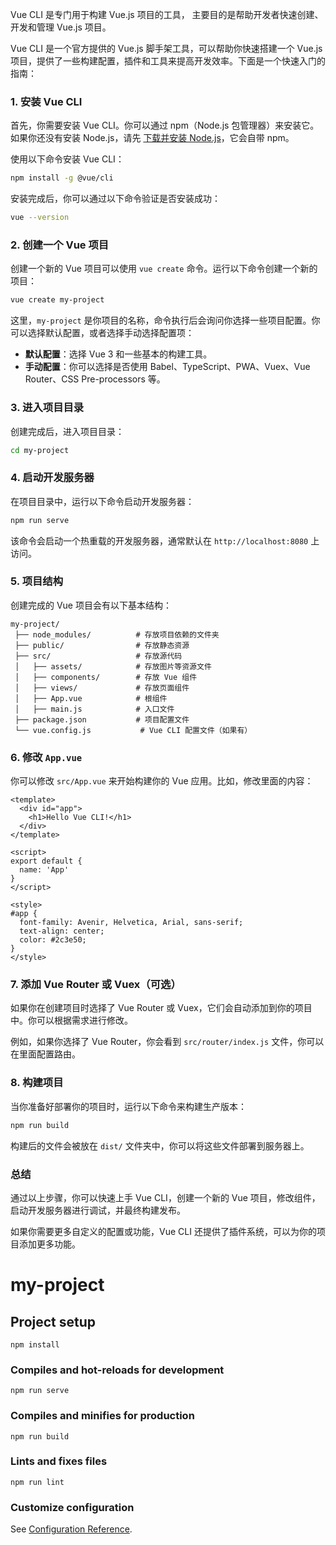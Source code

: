Vue CLI 是专门用于构建 Vue.js 项目的工具，
主要目的是帮助开发者快速创建、开发和管理 Vue.js 项目。


Vue CLI 是一个官方提供的 Vue.js 脚手架工具，可以帮助你快速搭建一个 Vue.js 项目，提供了一些构建配置，插件和工具来提高开发效率。下面是一个快速入门的指南：

### 1. 安装 Vue CLI
首先，你需要安装 Vue CLI。你可以通过 npm（Node.js 包管理器）来安装它。如果你还没有安装 Node.js，请先 [下载并安装 Node.js](https://nodejs.org/)，它会自带 npm。

使用以下命令安装 Vue CLI：
```bash
npm install -g @vue/cli
```

安装完成后，你可以通过以下命令验证是否安装成功：
```bash
vue --version
```

### 2. 创建一个 Vue 项目
创建一个新的 Vue 项目可以使用 `vue create` 命令。运行以下命令创建一个新的项目：

```bash
vue create my-project
```

这里，`my-project` 是你项目的名称，命令执行后会询问你选择一些项目配置。你可以选择默认配置，或者选择手动选择配置项：

- **默认配置**：选择 Vue 3 和一些基本的构建工具。
- **手动配置**：你可以选择是否使用 Babel、TypeScript、PWA、Vuex、Vue Router、CSS Pre-processors 等。

### 3. 进入项目目录
创建完成后，进入项目目录：
```bash
cd my-project
```

### 4. 启动开发服务器
在项目目录中，运行以下命令启动开发服务器：
```bash
npm run serve
```

该命令会启动一个热重载的开发服务器，通常默认在 `http://localhost:8080` 上访问。

### 5. 项目结构
创建完成的 Vue 项目会有以下基本结构：
```
my-project/
 ├── node_modules/          # 存放项目依赖的文件夹
 ├── public/                # 存放静态资源
 ├── src/                   # 存放源代码
 │   ├── assets/            # 存放图片等资源文件
 │   ├── components/        # 存放 Vue 组件
 │   ├── views/             # 存放页面组件
 │   ├── App.vue            # 根组件
 │   ├── main.js            # 入口文件
 ├── package.json           # 项目配置文件
 └── vue.config.js           # Vue CLI 配置文件（如果有）
```

### 6. 修改 `App.vue`
你可以修改 `src/App.vue` 来开始构建你的 Vue 应用。比如，修改里面的内容：
```vue
<template>
  <div id="app">
    <h1>Hello Vue CLI!</h1>
  </div>
</template>

<script>
export default {
  name: 'App'
}
</script>

<style>
#app {
  font-family: Avenir, Helvetica, Arial, sans-serif;
  text-align: center;
  color: #2c3e50;
}
</style>
```

### 7. 添加 Vue Router 或 Vuex（可选）
如果你在创建项目时选择了 Vue Router 或 Vuex，它们会自动添加到你的项目中。你可以根据需求进行修改。

例如，如果你选择了 Vue Router，你会看到 `src/router/index.js` 文件，你可以在里面配置路由。

### 8. 构建项目
当你准备好部署你的项目时，运行以下命令来构建生产版本：
```bash
npm run build
```

构建后的文件会被放在 `dist/` 文件夹中，你可以将这些文件部署到服务器上。

### 总结
通过以上步骤，你可以快速上手 Vue CLI，创建一个新的 Vue 项目，修改组件，启动开发服务器进行调试，并最终构建发布。

如果你需要更多自定义的配置或功能，Vue CLI 还提供了插件系统，可以为你的项目添加更多功能。





# my-project

## Project setup

```
npm install
```

### Compiles and hot-reloads for development

```
npm run serve
```

### Compiles and minifies for production

```
npm run build
```

### Lints and fixes files

```
npm run lint
```

### Customize configuration

See [Configuration Reference](https://cli.vuejs.org/config/).
